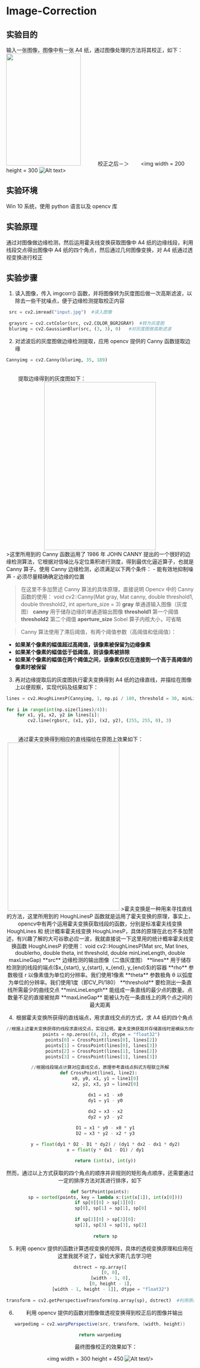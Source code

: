 # Image-Correction
## 实验目的
输入一张图像，图像中有一张 A4 纸，通过图像处理的方法将其校正，如下：
<img width = 200 height = 300 src = "./input.jpg"/>  　　　校正之后－＞　  　<img width = 200 height = 300 ![Alt text](./output.jpg)>

## 实验环境
Win 10 系统，使用 python 语言以及 opencv 库

## 实验原理
通过对图像做边缘检测，然后运用霍夫线变换获取图像中 A4 纸的边缘线段，利用线段交点得出图像中 A4 纸的四个角点，然后通过几何图像变换，对 A4 纸通过透视变换进行校正

## 实验步骤
1. 读入图像，传入 imgcorr() 函数，并将图像转为灰度图后做一次高斯滤波，以除去一些干扰噪点，便于边缘检测提取校正内容
```python
 src = cv2.imread("input.jpg")  #读入图像
 
 graysrc = cv2.cvtColor(src, cv2.COLOR_BGR2GRAY)  #转为灰度图
 blurimg = cv2.GaussianBlur(src, (3, 3), 0)	  #对灰度图做高斯滤波		      
```
2. 对滤波后的灰度图做边缘检测提取，应用 opencv 提供的 Canny 函数提取边缘
```python
Cannyimg = cv2.Canny(blurimg, 35, 189)
```
<br>
　　  提取边缘得到的灰度图如下：
 　　 <center>   <img width = 300 height = 450! [Alt text](./Cannyimg.jpg)> </center>
>这里所用到的 Canny 函数运用了 1986 年 JOHN CANNY 提出的一个很好的边缘检测算法，它根据对信噪比与定位乘积进行测度，得到最优化逼近算子，也就是 Canny 算子。使用 Canny 边缘检测，必须满足以下两个条件：
- 能有效地抑制噪声
- 必须尽量精确确定边缘的位置

>在这里不多加赘述 Canny 算法的具体原理，直接说明 Opencv 中的 Canny 函数的使用：
void cv2::Canny(Mat gray, Mat canny, double threshold1, double threshold2, int aperture_size = 3)
**gray**
 单通道输入图像（灰度图）
 **canny**
 用于储存边缘的单通道输出图像
 **threshold1**
 第一个阈值
 **threshold2**
 第二个阈值
 **aperture_size**
 Sobel 算子内核大小，可省略

>Canny 算法使用了滞后阈值，有两个阈值参数（高阈值和低阈值）：
- **如果某个像素的幅值超过高阈值，该像素被保留为边缘像素**
- **如果某个像素的幅值低于低阈值，则该像素被排除**
- **如果某个像素的幅值在两个阈值之间，该像素仅仅在连接到一个高于高阈值的像素时被保留**
 
3. 再对边缘提取后的灰度图执行霍夫变换得到 A4 纸的边缘直线，并描绘在图像上以便观察，实现代码及结果如下：
```python
lines = cv2.HoughLinesP(Cannyimg, 1, np.pi / 180, threshold = 30, minLineLength = 320, maxLineGap = 40)
   
for i in range(int(np.size(lines)/4)):
    for x1, y1, x2, y2 in lines[i]:
        cv2.line(rgbsrc, (x1, y1), (x2, y2), (255, 255, 0), 3)
```
<br>
　　  通过霍夫变换得到相应的直线描绘在原图上效果如下：
 　　 <center>   <img width = 300 height = 450![Alt text](./linedimg.jpg)</center>
 >霍夫变换是一种用来寻找直线的方法，这里所用到的 HoughLinesP 函数就是运用了霍夫变换的原理，事实上，opencv中有两个运用霍夫变换获取线段的函数，分别是标准霍夫线变换 HoughLines 和 统计概率霍夫线变换 HoughLinesP，具体的原理在此也不多加赘述，有兴趣了解的大可谷歌必应一波，我就直接说一下这里用的统计概率霍夫线变换函数 HoughLinesP 的使用：
void cv2::HoughLinesP(Mat src, Mat lines, doublerho, double theta, int threshold, double minLineLength, double maxLineGap)
**src**
 边缘检测的输出图像（二值灰度图）
 **lines**
 用于储存检测到的线段的端点($x_{start}, y_{start}, x_{end}, y_{end}$)的容器
 **rho**
参数极径 r 以像素值为单位的分辨率。我们使用1像素
 **theta**
参数极角 θ 以弧度为单位的分辨率。我们使用1度（即CV_PI/180）
 **threshold**
要检测出一条直线所需最少的曲线交点
 **minLineLength**
能组成一条直线的最少点的数量。点数量不足的直接被抛弃
 **maxLineGap**
能被认为在一条直线上的两个点之间的最大距离

 4. 根据霍夫变换所获得的直线端点，用求直线交点的方式，求 A4 纸的四个角点
```python
//根据上述霍夫变换获得的线段求直线交点，实验证明，霍夫变换获取并存储直线时是横纵方向依次完成的，即只需如下形式计算
 points = np.zeros((4, 2), dtype = "float32")
 points[0] = CrossPoint(lines[0], lines[2])
 points[1] = CrossPoint(lines[0], lines[3])
 points[2] = CrossPoint(lines[1], lines[2])
 points[3] = CrossPoint(lines[1], lines[3])

//根据线段端点计算对应直线交点，原理参考直线点斜式方程联立所解
def CrossPoint(line1, line2): 
    x0, y0, x1, y1 = line1[0]
    x2, y2, x3, y3 = line2[0]

    dx1 = x1 - x0
    dy1 = y1 - y0

    dx2 = x3 - x2
    dy2 = y3 - y2
    
    D1 = x1 * y0 - x0 * y1
    D2 = x3 * y2 - x2 * y3

    y = float(dy1 * D2 - D1 * dy2) / (dy1 * dx2 - dx1 * dy2)
    x = float(y * dx1 - D1) / dy1

    return (int(x), int(y))
```
然而，通过以上方式获取的四个角点的顺序并非规则的矩形角点顺序，还需要通过一定的排序方法对其进行排序，如下
```python
def SortPoint(points):
    sp = sorted(points, key = lambda x:(int(x[1]), int(x[0])))
    if sp[0][0] > sp[1][0]:
        sp[0], sp[1] = sp[1], sp[0]
    
    if sp[2][0] > sp[3][0]:
        sp[2], sp[3] = sp[3], sp[2]
    
    return sp
```
5. 利用 opencv 提供的函数计算透视变换的矩阵，具体的透视变换原理和应用在这里我就不说了，留给大家寄几去学习吧
```python
dstrect = np.array([
        [0, 0],
        [width - 1, 0],
        [0, height - 1],
        [width - 1, height - 1]], dtype = "float32")
  
transform = cv2.getPerspectiveTransform(np.array(sp), dstrect)  #利用原图角点和目标角点计算透视变换矩阵
```
6. 利用 opencv 提供的函数对图像做透视变换得到校正后的图像并输出
```java
warpedimg = cv2.warpPerspective(src, transform, (width, height))

return warpedimg
```
　　  最终图像校正的效果如下：
 　　 <center>   <img width = 300 height = 450 ![Alt text](./output.jpg)/> </center>

